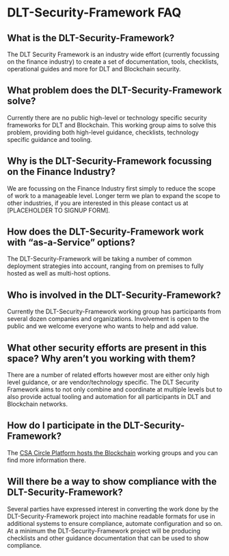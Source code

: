 # DLT-Security-Framework FAQ

## What is the DLT-Security-Framework?

The DLT Security Framework is an industry wide effort (currently focussing on the finance industry) to create a set of documentation, tools, checklists, operational guides and more for DLT and Blockchain security.

## What problem does the DLT-Security-Framework solve?

Currently there are no public high-level or technology specific security frameworks for DLT and Blockchain. This working group aims to solve this problem, providing both high-level guidance, checklists, technology specific guidance and tooling.

## Why is the DLT-Security-Framework focussing on the Finance Industry?

We are focussing on the Finance Industry first simply to reduce the scope of work to a manageable level. Longer term we plan to expand the scope to other industries, if you are interested in this please contact us at [PLACEHOLDER TO SIGNUP FORM].

## How does the DLT-Security-Framework work with “as-a-Service” options?

The DLT-Security-Framework will be taking a number of common deployment strategies into account, ranging from on premises to fully hosted as well as multi-host options.

## Who is involved in the DLT-Security-Framework?

Currently the DLT-Security-Framework working group has participants from several dozen companies and organizations. Involvement is open to the public and we welcome everyone who wants to help and add value.

## What other security efforts are present in this space? Why aren’t you working with them?

There are a number of related efforts however most are either only high level guidance, or are vendor/technology specific. The DLT Security Framework aims to not only combine and coordinate at multiple levels but to also provide actual tooling and automation for all participants in DLT and Blockchain networks.

## How do I participate in the DLT-Security-Framework?

The [CSA Circle Platform hosts the Blockchain](https://circle.cloudsecurityalliance.org/community-home1?CommunityKey=a9786cbe-105a-420f-a353-8bbe10ab684d) working groups and you can find more information there.

## Will there be a way to show compliance with the DLT-Security-Framework?

Several parties have expressed interest in converting the work done by the DLT-Security-Framework project into machine readable formats for use in additional systems to ensure compliance, automate configuration and so on. At a minimum the DLT-Security-Framework project will be producing checklists and other guidance documentation that can be used to show compliance.
